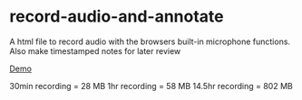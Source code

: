# record-audio-and-annotate
A html file to record audio with the browsers built-in microphone functions. Also make timestamped notes for later review

[Demo](https://trey.app/recorder.html)

30min recording = 28 MB
1hr recording = 58 MB
14.5hr recording = 802 MB

